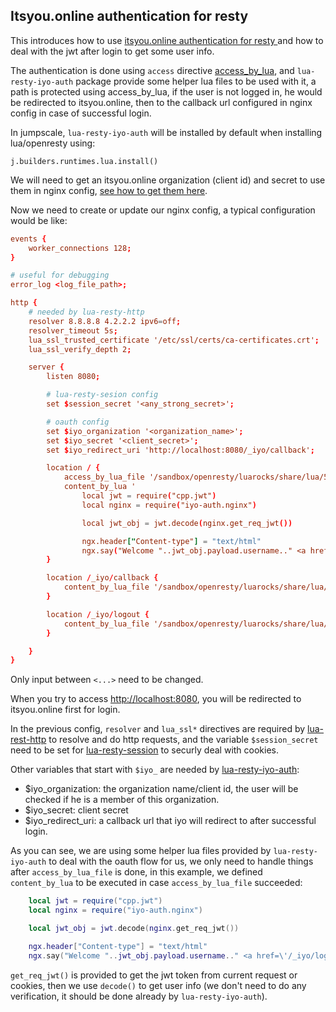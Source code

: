 ## Itsyou.online authentication for resty

This introduces how to use [itsyou.online authentication for resty ](lua-resty-iyo-auth) and how to deal with the jwt after login to get some user info.

The authentication is done using `access` directive [access_by_lua](https://github.com/openresty/lua-nginx-module#access_by_lua), and `lua-resty-iyo-auth` package provide some helper lua files to be used with it, a path is protected using access_by_lua, if the user is not logged in, he would be redirected to itsyou.online, then to the callback url configured in nginx config in case of successful login.


In jumpscale, `lua-resty-iyo-auth` will be installed by default when installing lua/openresty using:

`j.builders.runtimes.lua.install()`


We will need to get an itsyou.online organization (client id) and secret to use them in nginx config, [see how to get them here](iyo_api_key.md).


Now we need to create or update our nginx config, a typical configuration would be like:

```conf
events {
    worker_connections 128;
}

# useful for debugging
error_log <log_file_path>;

http {
    # needed by lua-resty-http
    resolver 8.8.8.8 4.2.2.2 ipv6=off;
    resolver_timeout 5s;
    lua_ssl_trusted_certificate '/etc/ssl/certs/ca-certificates.crt';
    lua_ssl_verify_depth 2;

    server {
        listen 8080;

        # lua-resty-sesion config
        set $session_secret '<any_strong_secret>';

        # oauth config
        set $iyo_organization '<organization_name>';
        set $iyo_secret '<client_secret>';
        set $iyo_redirect_uri 'http://localhost:8080/_iyo/callback';

        location / {
            access_by_lua_file '/sandbox/openresty/luarocks/share/lua/5.1/iyo-login.lua';
            content_by_lua '
                local jwt = require("cpp.jwt")
                local nginx = require("iyo-auth.nginx")

                local jwt_obj = jwt.decode(nginx.get_req_jwt())

                ngx.header["Content-type"] = "text/html"
                ngx.say("Welcome "..jwt_obj.payload.username.." <a href=\'/_iyo/logout\'>Logout...</a>")';
        }

        location /_iyo/callback {
            content_by_lua_file '/sandbox/openresty/luarocks/share/lua/5.1/iyo-callback.lua';
        }

        location /_iyo/logout {
            content_by_lua_file '/sandbox/openresty/luarocks/share/lua/5.1/iyo-logout.lua';
        }

    }
}
```

Only input between `<...>` need to be changed.

When you try to access [http://localhost:8080](http://localhost:8080), you will be redirected to itsyou.online first for login.

In the previous config, `resolver` and `lua_ssl*` directives are required by [lua-rest-http](https://github.com/ledgetech/lua-resty-http) to resolve and do http requests, and the variable `$session_secret` need to be set for [lua-resty-session](https://github.com/bungle/lua-resty-session) to securly deal with cookies.

Other variables that start with `$iyo_` are needed by [lua-resty-iyo-auth](https://github.com/threefoldtech/lua-resty-iyo-auth):

* $iyo_organization: the organization name/client id, the user will be checked if he is a member of this organization.
* $iyo_secret: client secret
* $iyo_redirect_uri: a callback url that iyo will redirect to after successful login.

As you can see, we are using some helper lua files provided by `lua-resty-iyo-auth` to deal with the oauth flow for us, we only need to handle things after `access_by_lua_file` is done, in this example, we defined `content_by_lua` to be executed in case `access_by_lua_file` succeeded:

```lua
    local jwt = require("cpp.jwt")
    local nginx = require("iyo-auth.nginx")

    local jwt_obj = jwt.decode(nginx.get_req_jwt())

    ngx.header["Content-type"] = "text/html"
    ngx.say("Welcome "..jwt_obj.payload.username.." <a href=\'/_iyo/logout\'>Logout...</a>")';
```

`get_req_jwt()` is provided to get the jwt token from current request or cookies, then we use `decode()` to get user info (we don't need to do any verification, it should be done already by `lua-resty-iyo-auth`).


